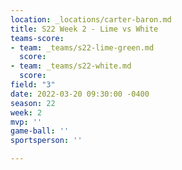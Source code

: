 ```yaml
---
location: _locations/carter-baron.md
title: S22 Week 2 - Lime vs White
teams-score:
- team: _teams/s22-lime-green.md
  score: 
- team: _teams/s22-white.md
  score: 
field: "3"
date: 2022-03-20 09:30:00 -0400
season: 22
week: 2
mvp: ''
game-ball: ''
sportsperson: ''

---
```

